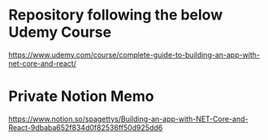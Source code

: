 # Repository following the below Udemy Course
https://www.udemy.com/course/complete-guide-to-building-an-app-with-net-core-and-react/

# Private Notion Memo
https://www.notion.so/spagettys/Building-an-app-with-NET-Core-and-React-9dbaba652f834d0f82536ff50d925dd6
